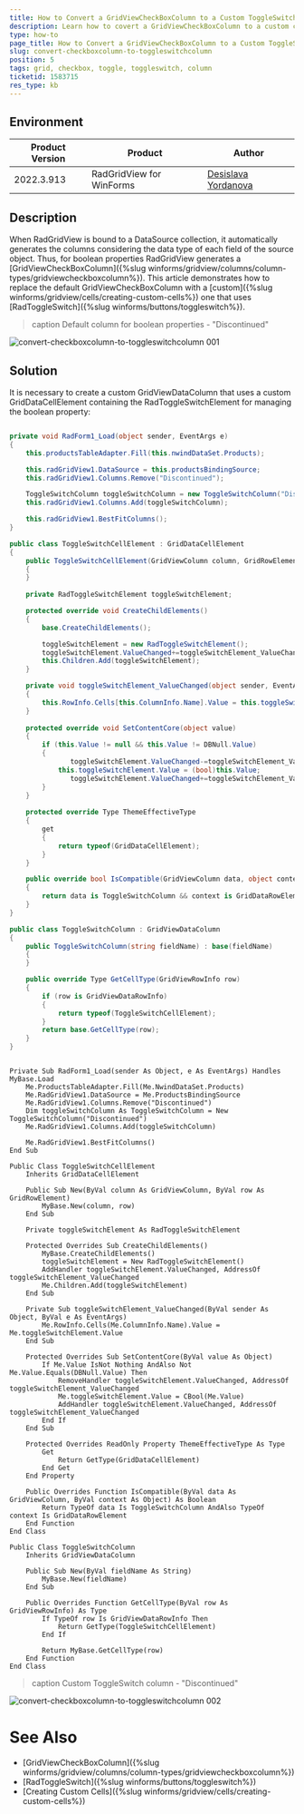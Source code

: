 ```yaml
---
title: How to Convert a GridViewCheckBoxColumn to a Custom ToggleSwitch Column
description: Learn how to covert a GridViewCheckBoxColumn to a custom column that uses ToggleSwitch in the WinForms GridView. 
type: how-to
page_title: How to Convert a GridViewCheckBoxColumn to a Custom ToggleSwitch Column
slug: convert-checkboxcolumn-to-toggleswitchcolumn
position: 5
tags: grid, checkbox, toggle, toggleswitch, column
ticketid: 1583715
res_type: kb
---
```



## Environment
|Product Version|Product|Author|
|----|----|----|
|2022.3.913|RadGridView for WinForms|[Desislava Yordanova](https://www.telerik.com/blogs/author/desislava-yordanova)|

## Description

When RadGridView is bound to a DataSource collection, it automatically generates the columns considering the data type of each field of the source object. Thus, for boolean properties RadGridView generates a [GridViewCheckBoxColumn]({%slug winforms/gridview/columns/column-types/gridviewcheckboxcolumn%}).
This article demonstrates how to replace the default GridViewCheckBoxColumn with a [custom]({%slug winforms/gridview/cells/creating-custom-cells%}) one that uses [RadToggleSwitch]({%slug winforms/buttons/toggleswitch%}).

>caption Default column for boolean properties - "Discontinued"

![convert-checkboxcolumn-to-toggleswitchcolumn 001](images/convert-checkboxcolumn-to-toggleswitchcolumn001.png) 

## Solution

It is necessary to create a custom GridViewDataColumn that uses a custom GridDataCellElement containing the RadToggleSwitchElement for managing the boolean property: 
 
````C#

private void RadForm1_Load(object sender, EventArgs e)
{ 
    this.productsTableAdapter.Fill(this.nwindDataSet.Products);

    this.radGridView1.DataSource = this.productsBindingSource;
    this.radGridView1.Columns.Remove("Discontinued");

    ToggleSwitchColumn toggleSwitchColumn = new ToggleSwitchColumn("Discontinued");
    this.radGridView1.Columns.Add(toggleSwitchColumn);

    this.radGridView1.BestFitColumns();
}

public class ToggleSwitchCellElement : GridDataCellElement
{
    public ToggleSwitchCellElement(GridViewColumn column, GridRowElement row) : base(column, row)
    {
    }
    
    private RadToggleSwitchElement toggleSwitchElement;

    protected override void CreateChildElements()
    {
        base.CreateChildElements();

        toggleSwitchElement = new RadToggleSwitchElement();
        toggleSwitchElement.ValueChanged+=toggleSwitchElement_ValueChanged;
        this.Children.Add(toggleSwitchElement);
    }

    private void toggleSwitchElement_ValueChanged(object sender, EventArgs e)
    {
        this.RowInfo.Cells[this.ColumnInfo.Name].Value = this.toggleSwitchElement.Value;
    }
    
    protected override void SetContentCore(object value)
    {
        if (this.Value != null && this.Value != DBNull.Value)
        {
               toggleSwitchElement.ValueChanged-=toggleSwitchElement_ValueChanged;
            this.toggleSwitchElement.Value = (bool)this.Value;
               toggleSwitchElement.ValueChanged+=toggleSwitchElement_ValueChanged;
        }
    }
    
    protected override Type ThemeEffectiveType
    {
        get
        {
            return typeof(GridDataCellElement);
        }
    }

    public override bool IsCompatible(GridViewColumn data, object context)
    {
        return data is ToggleSwitchColumn && context is GridDataRowElement;
    }
}

public class ToggleSwitchColumn : GridViewDataColumn
{
    public ToggleSwitchColumn(string fieldName) : base(fieldName)
    {
    }

    public override Type GetCellType(GridViewRowInfo row)
    {
        if (row is GridViewDataRowInfo)
        {
            return typeof(ToggleSwitchCellElement);
        }
        return base.GetCellType(row);
    }
}

````
````VB.NET

Private Sub RadForm1_Load(sender As Object, e As EventArgs) Handles MyBase.Load 
    Me.ProductsTableAdapter.Fill(Me.NwindDataSet.Products)
    Me.RadGridView1.DataSource = Me.ProductsBindingSource
    Me.RadGridView1.Columns.Remove("Discontinued")
    Dim toggleSwitchColumn As ToggleSwitchColumn = New ToggleSwitchColumn("Discontinued")
    Me.RadGridView1.Columns.Add(toggleSwitchColumn)

    Me.RadGridView1.BestFitColumns()
End Sub

Public Class ToggleSwitchCellElement
    Inherits GridDataCellElement

    Public Sub New(ByVal column As GridViewColumn, ByVal row As GridRowElement)
        MyBase.New(column, row)
    End Sub

    Private toggleSwitchElement As RadToggleSwitchElement

    Protected Overrides Sub CreateChildElements()
        MyBase.CreateChildElements()
        toggleSwitchElement = New RadToggleSwitchElement()
        AddHandler toggleSwitchElement.ValueChanged, AddressOf toggleSwitchElement_ValueChanged
        Me.Children.Add(toggleSwitchElement)
    End Sub

    Private Sub toggleSwitchElement_ValueChanged(ByVal sender As Object, ByVal e As EventArgs)
        Me.RowInfo.Cells(Me.ColumnInfo.Name).Value = Me.toggleSwitchElement.Value
    End Sub

    Protected Overrides Sub SetContentCore(ByVal value As Object)
        If Me.Value IsNot Nothing AndAlso Not Me.Value.Equals(DBNull.Value) Then
            RemoveHandler toggleSwitchElement.ValueChanged, AddressOf toggleSwitchElement_ValueChanged
            Me.toggleSwitchElement.Value = CBool(Me.Value)
            AddHandler toggleSwitchElement.ValueChanged, AddressOf toggleSwitchElement_ValueChanged
        End If
    End Sub

    Protected Overrides ReadOnly Property ThemeEffectiveType As Type
        Get
            Return GetType(GridDataCellElement)
        End Get
    End Property

    Public Overrides Function IsCompatible(ByVal data As GridViewColumn, ByVal context As Object) As Boolean
        Return TypeOf data Is ToggleSwitchColumn AndAlso TypeOf context Is GridDataRowElement
    End Function
End Class

Public Class ToggleSwitchColumn
    Inherits GridViewDataColumn

    Public Sub New(ByVal fieldName As String)
        MyBase.New(fieldName)
    End Sub

    Public Overrides Function GetCellType(ByVal row As GridViewRowInfo) As Type
        If TypeOf row Is GridViewDataRowInfo Then
            Return GetType(ToggleSwitchCellElement)
        End If

        Return MyBase.GetCellType(row)
    End Function
End Class

````

>caption Custom ToggleSwitch column - "Discontinued"

![convert-checkboxcolumn-to-toggleswitchcolumn 002](images/convert-checkboxcolumn-to-toggleswitchcolumn002.png) 

# See Also

* [GridViewCheckBoxColumn]({%slug winforms/gridview/columns/column-types/gridviewcheckboxcolumn%})
* [RadToggleSwitch]({%slug winforms/buttons/toggleswitch%})
* [Creating Custom Cells]({%slug winforms/gridview/cells/creating-custom-cells%})